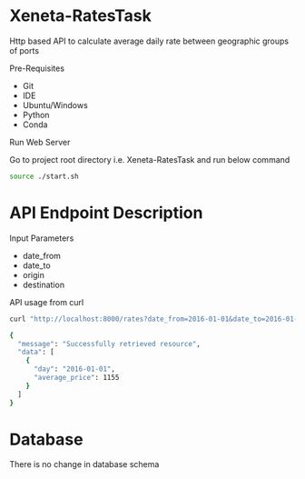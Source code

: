# Xeneta-RatesTask
Http based API to calculate average daily rate between geographic groups of ports

Pre-Requisites
* Git
* IDE
* Ubuntu/Windows
* Python
* Conda

Run Web Server

Go to project root directory i.e. Xeneta-RatesTask and run below command
```bash
source ./start.sh
```

# API Endpoint Description

Input Parameters

* date_from
* date_to
* origin
* destination

API usage from curl
```bash
curl "http://localhost:8000/rates?date_from=2016-01-01&date_to=2016-01-01&origin=CNGGZ&destination=EETLL"

{
  "message": "Successfully retrieved resource",
  "data": [
    {
      "day": "2016-01-01",
      "average_price": 1155
    }
  ]
}
```

# Database

There is no change in database schema
